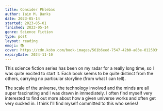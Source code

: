 ```yaml
---
title: Consider Phlebas
author: Iain M. Banks
date: 2023-05-14
started: 2023-05-01
finished: 2023-05-14
genre: Science Fiction
type: post
layout: reading
emoji: 📚
cover: https://cdn.kobo.com/book-images/561b6eed-7547-42b0-a83e-012503fa4e50/353/569/90/False/consider-phlebas-1.jpg
expiryDate: 2024-11-10
---
```


This science fiction series has been on my radar for a really long time, so I was quite excited to start it. Each book seems to be quite distinct from the others, carrying no particular storyline (from what I can tell).

The scale of the universe, the technology involved and the minds are all super fascinating and I was drawn in immediately. I often find myself very interested to find out more about how a given universe works and often get very sucked in. I think I'll find myself committed to this who series!

